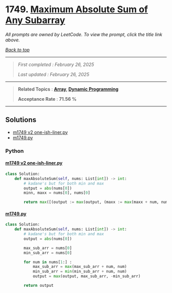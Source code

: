 # 1749. [Maximum Absolute Sum of Any Subarray](<https://leetcode.com/problems/maximum-absolute-sum-of-any-subarray>)

*All prompts are owned by LeetCode. To view the prompt, click the title link above.*

*[Back to top](<../README.md>)*

------

> *First completed : February 26, 2025*
>
> *Last updated : February 26, 2025*

------

> **Related Topics** : **[Array](<by_topic/Array.md>), [Dynamic Programming](<by_topic/Dynamic Programming.md>)**
>
> **Acceptance Rate** : **71.56 %**

------

## Solutions

- [m1749 v2 one-ish-liner.py](<../my-submissions/m1749 v2 one-ish-liner.py>)
- [m1749.py](<../my-submissions/m1749.py>)
### Python
#### [m1749 v2 one-ish-liner.py](<../my-submissions/m1749 v2 one-ish-liner.py>)
```Python
class Solution:
    def maxAbsoluteSum(self, nums: List[int]) -> int:
        # kadane's but for both min and max
        output = abs(nums[0])
        minn, maxx = nums[0], nums[0]

        return max([(output := max(output, (maxx := max(maxx + num, num)), -(minn := min(minn + num, num)))) for num in nums[1:]] + [output])
```

#### [m1749.py](<../my-submissions/m1749.py>)
```Python
class Solution:
    def maxAbsoluteSum(self, nums: List[int]) -> int:
        # kadane's but for both min and max
        output = abs(nums[0])

        max_sub_arr = nums[0]
        min_sub_arr = nums[0]

        for num in nums[1:] :
            max_sub_arr = max(max_sub_arr + num, num)
            min_sub_arr = min(min_sub_arr + num, num)
            output = max(output, max_sub_arr, -min_sub_arr)

        return output

```

